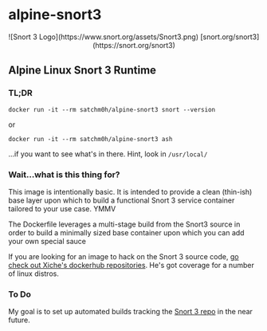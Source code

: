 # alpine-snort3

<span style="display:block;text-align:center">
![Snort 3 Logo](https://www.snort.org/assets/Snort3.png)
[snort.org/snort3](https://snort.org/snort3)
</span>

## Alpine Linux Snort 3 Runtime

### TL;DR

`docker run -it --rm satchm0h/alpine-snort3 snort --version`

or

`docker run -it --rm satchm0h/alpine-snort3 ash`

...if you want to see what's in there. Hint, look in `/usr/local/`

### Wait...what is this thing for?

This image is intentionally basic. It is intended to provide a clean (thin-ish) base layer upon which to build a functional Snort 3 service container tailored to your use case. YMMV

The Dockerfile leverages a multi-stage build from the Snort3 source in order to build a minimally sized base container upon which you can add your own special sauce

If you are looking for an image to hack on the Snort 3 source code, [go check out Xiche's dockerhub repositories](https://hub.docker.com/u/xiche). He's got coverage for a number of linux distros.

### To Do

My goal is to set up automated builds tracking the [Snort 3 repo](https://github.com/snort3/snort3) in the near future.